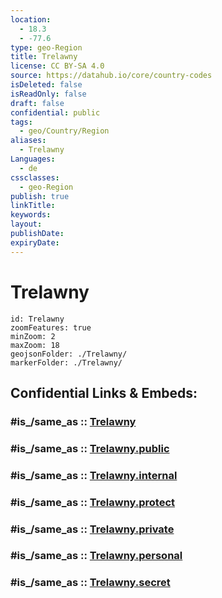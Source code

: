 ```yaml
---
location:
  - 18.3
  - -77.6
type: geo-Region
title: Trelawny
license: CC BY-SA 4.0
source: https://datahub.io/core/country-codes
isDeleted: false
isReadOnly: false
draft: false
confidential: public
tags:
  - geo/Country/Region
aliases:
  - Trelawny
Languages:
  - de
cssclasses:
  - geo-Region
publish: true
linkTitle:
keywords:
layout:
publishDate:
expiryDate:
---
```


# Trelawny

```leaflet
id: Trelawny
zoomFeatures: true 
minZoom: 2 
maxZoom: 18
geojsonFolder: ./Trelawny/
markerFolder: ./Trelawny/
```


## Confidential Links & Embeds: 

### #is_/same_as :: [Trelawny](/_Standards/Earth/Continent/America~Caribbean/Jamaica/Parishes~Jamaica/Trelawny.md) 

### #is_/same_as :: [Trelawny.public](/_public/Earth/Continent/America~Caribbean/Jamaica/Parishes~Jamaica/Trelawny.public.md) 

### #is_/same_as :: [Trelawny.internal](/_internal/Earth/Continent/America~Caribbean/Jamaica/Parishes~Jamaica/Trelawny.internal.md) 

### #is_/same_as :: [Trelawny.protect](/_protect/Earth/Continent/America~Caribbean/Jamaica/Parishes~Jamaica/Trelawny.protect.md) 

### #is_/same_as :: [Trelawny.private](/_private/Earth/Continent/America~Caribbean/Jamaica/Parishes~Jamaica/Trelawny.private.md) 

### #is_/same_as :: [Trelawny.personal](/_personal/Earth/Continent/America~Caribbean/Jamaica/Parishes~Jamaica/Trelawny.personal.md) 

### #is_/same_as :: [Trelawny.secret](/_secret/Earth/Continent/America~Caribbean/Jamaica/Parishes~Jamaica/Trelawny.secret.md)

